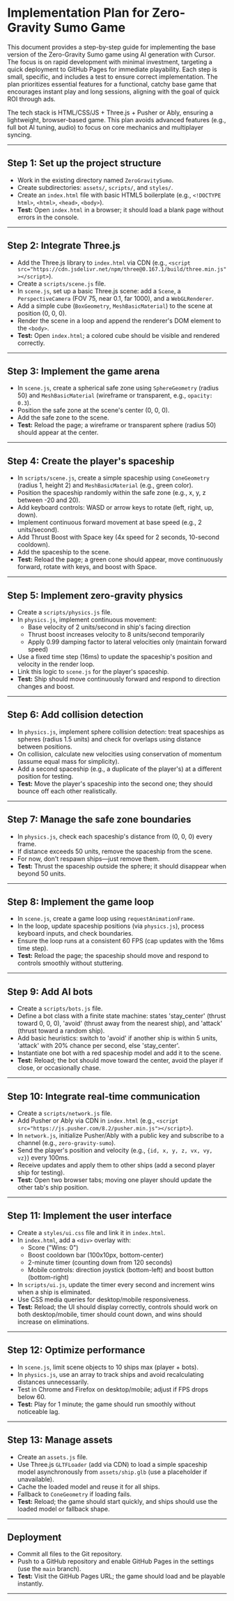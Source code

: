 # Implementation Plan for Zero-Gravity Sumo Game

This document provides a step-by-step guide for implementing the base version of the Zero-Gravity Sumo game using AI generation with Cursor. The focus is on rapid development with minimal investment, targeting a quick deployment to GitHub Pages for immediate playability. Each step is small, specific, and includes a test to ensure correct implementation. The plan prioritizes essential features for a functional, catchy base game that encourages instant play and long sessions, aligning with the goal of quick ROI through ads.

The tech stack is HTML/CSS/JS + Three.js + Pusher or Ably, ensuring a lightweight, browser-based game. This plan avoids advanced features (e.g., full bot AI tuning, audio) to focus on core mechanics and multiplayer syncing.

---

## Step 1: Set up the project structure
- Work in the existing directory named `ZeroGravitySumo`.
- Create subdirectories: `assets/`, `scripts/`, and `styles/`.
- Create an `index.html` file with basic HTML5 boilerplate (e.g., `<!DOCTYPE html>`, `<html>`, `<head>`, `<body>`).
- **Test:** Open `index.html` in a browser; it should load a blank page without errors in the console.

---

## Step 2: Integrate Three.js
- Add the Three.js library to `index.html` via CDN (e.g., `<script src="https://cdn.jsdelivr.net/npm/three@0.167.1/build/three.min.js"></script>`).
- Create a `scripts/scene.js` file.
- In `scene.js`, set up a basic Three.js scene: add a `Scene`, a `PerspectiveCamera` (FOV 75, near 0.1, far 1000), and a `WebGLRenderer`.
- Add a simple cube (`BoxGeometry`, `MeshBasicMaterial`) to the scene at position (0, 0, 0).
- Render the scene in a loop and append the renderer's DOM element to the `<body>`.
- **Test:** Open `index.html`; a colored cube should be visible and rendered correctly.

---

## Step 3: Implement the game arena
- In `scene.js`, create a spherical safe zone using `SphereGeometry` (radius 50) and `MeshBasicMaterial` (wireframe or transparent, e.g., `opacity: 0.3`).
- Position the safe zone at the scene's center (0, 0, 0).
- Add the safe zone to the scene.
- **Test:** Reload the page; a wireframe or transparent sphere (radius 50) should appear at the center.

---

## Step 4: Create the player's spaceship
- In `scripts/scene.js`, create a simple spaceship using `ConeGeometry` (radius 1, height 2) and `MeshBasicMaterial` (e.g., green color).
- Position the spaceship randomly within the safe zone (e.g., x, y, z between -20 and 20).
- Add keyboard controls: WASD or arrow keys to rotate (left, right, up, down).
- Implement continuous forward movement at base speed (e.g., 2 units/second).
- Add Thrust Boost with Space key (4x speed for 2 seconds, 10-second cooldown).
- Add the spaceship to the scene.
- **Test:** Reload the page; a green cone should appear, move continuously forward, rotate with keys, and boost with Space.

---

## Step 5: Implement zero-gravity physics
- Create a `scripts/physics.js` file.
- In `physics.js`, implement continuous movement:
  - Base velocity of 2 units/second in ship's facing direction
  - Thrust boost increases velocity to 8 units/second temporarily
  - Apply 0.99 damping factor to lateral velocities only (maintain forward speed)
- Use a fixed time step (16ms) to update the spaceship's position and velocity in the render loop.
- Link this logic to `scene.js` for the player's spaceship.
- **Test:** Ship should move continuously forward and respond to direction changes and boost.

---

## Step 6: Add collision detection
- In `physics.js`, implement sphere collision detection: treat spaceships as spheres (radius 1.5 units) and check for overlaps using distance between positions.
- On collision, calculate new velocities using conservation of momentum (assume equal mass for simplicity).
- Add a second spaceship (e.g., a duplicate of the player's) at a different position for testing.
- **Test:** Move the player's spaceship into the second one; they should bounce off each other realistically.

---

## Step 7: Manage the safe zone boundaries
- In `physics.js`, check each spaceship's distance from (0, 0, 0) every frame.
- If distance exceeds 50 units, remove the spaceship from the scene.
- For now, don't respawn ships—just remove them.
- **Test:** Thrust the spaceship outside the sphere; it should disappear when beyond 50 units.

---

## Step 8: Implement the game loop
- In `scene.js`, create a game loop using `requestAnimationFrame`.
- In the loop, update spaceship positions (via `physics.js`), process keyboard inputs, and check boundaries.
- Ensure the loop runs at a consistent 60 FPS (cap updates with the 16ms time step).
- **Test:** Reload the page; the spaceship should move and respond to controls smoothly without stuttering.

---

## Step 9: Add AI bots
- Create a `scripts/bots.js` file.
- Define a bot class with a finite state machine: states 'stay_center' (thrust toward 0, 0, 0), 'avoid' (thrust away from the nearest ship), and 'attack' (thrust toward a random ship).
- Add basic heuristics: switch to 'avoid' if another ship is within 5 units, 'attack' with 20% chance per second, else 'stay_center'.
- Instantiate one bot with a red spaceship model and add it to the scene.
- **Test:** Reload; the bot should move toward the center, avoid the player if close, or occasionally chase.

---

## Step 10: Integrate real-time communication
- Create a `scripts/network.js` file.
- Add Pusher or Ably via CDN in `index.html` (e.g., `<script src="https://js.pusher.com/8.2/pusher.min.js"></script>`).
- In `network.js`, initialize Pusher/Ably with a public key and subscribe to a channel (e.g., `zero-gravity-sumo`).
- Send the player's position and velocity (e.g., `{id, x, y, z, vx, vy, vz}`) every 100ms.
- Receive updates and apply them to other ships (add a second player ship for testing).
- **Test:** Open two browser tabs; moving one player should update the other tab's ship position.

---

## Step 11: Implement the user interface
- Create a `styles/ui.css` file and link it in `index.html`.
- In `index.html`, add a `<div>` overlay with:
  - Score ("Wins: 0")
  - Boost cooldown bar (100x10px, bottom-center)
  - 2-minute timer (counting down from 120 seconds)
  - Mobile controls: direction joystick (bottom-left) and boost button (bottom-right)
- In `scripts/ui.js`, update the timer every second and increment wins when a ship is eliminated.
- Use CSS media queries for desktop/mobile responsiveness.
- **Test:** Reload; the UI should display correctly, controls should work on both desktop/mobile, timer should count down, and wins should increase on eliminations.

---

## Step 12: Optimize performance
- In `scene.js`, limit scene objects to 10 ships max (player + bots).
- In `physics.js`, use an array to track ships and avoid recalculating distances unnecessarily.
- Test in Chrome and Firefox on desktop/mobile; adjust if FPS drops below 60.
- **Test:** Play for 1 minute; the game should run smoothly without noticeable lag.

---

## Step 13: Manage assets
- Create an `assets.js` file.
- Use Three.js `GLTFLoader` (add via CDN) to load a simple spaceship model asynchronously from `assets/ship.glb` (use a placeholder if unavailable).
- Cache the loaded model and reuse it for all ships.
- Fallback to `ConeGeometry` if loading fails.
- **Test:** Reload; the game should start quickly, and ships should use the loaded model or fallback shape.

---

## Deployment
- Commit all files to the Git repository.
- Push to a GitHub repository and enable GitHub Pages in the settings (use the `main` branch).
- **Test:** Visit the GitHub Pages URL; the game should load and be playable instantly.

---
